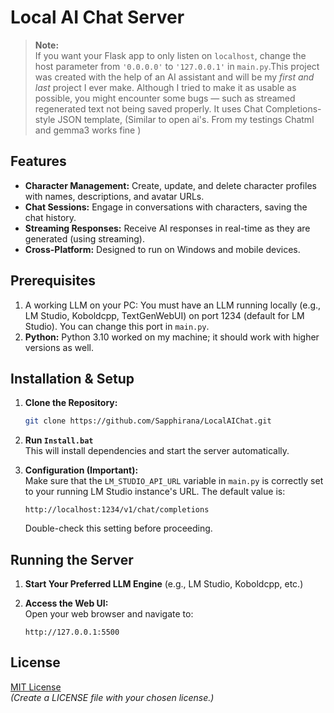# Local AI Chat Server

> **Note:**  
> If you want your Flask app to only listen on `localhost`, change the host parameter from `'0.0.0.0'` to `'127.0.0.1'` in `main.py`.This project was created with the help of an AI assistant and will be my *first and last* project I ever make. Although I tried to make it as usable as possible, you might encounter some bugs — such as streamed regenerated text not being saved properly. 
It uses Chat Completions-style JSON template, (Similar to open ai's. From my testings Chatml and gemma3 works fine )
## Features

- **Character Management:** Create, update, and delete character profiles with names, descriptions, and avatar URLs.
- **Chat Sessions:** Engage in conversations with characters, saving the chat history.
- **Streaming Responses:** Receive AI responses in real-time as they are generated (using streaming).
- **Cross-Platform:** Designed to run on Windows and mobile devices.

## Prerequisites

1. A working LLM on your PC: You must have an LLM running locally (e.g., LM Studio, Koboldcpp, TextGenWebUI) on port 1234 (default for LM Studio). You can change this port in `main.py`.
2. **Python:** Python 3.10 worked on my machine; it should work with higher versions as well.

## Installation & Setup

1. **Clone the Repository:**
   ```bash
   git clone https://github.com/Sapphirana/LocalAIChat.git
   ```

2. **Run `Install.bat`**  
   This will install dependencies and start the server automatically.

3. **Configuration (Important):**  
   Make sure that the `LM_STUDIO_API_URL` variable in `main.py` is correctly set to your running LM Studio instance's URL. The default value is:
   ```
   http://localhost:1234/v1/chat/completions
   ```
   Double-check this setting before proceeding.

## Running the Server

1. **Start Your Preferred LLM Engine** (e.g., LM Studio, Koboldcpp, etc.)

2. **Access the Web UI:**  
   Open your web browser and navigate to:  
   ```
   http://127.0.0.1:5500
   ```

## License

[MIT License](LICENSE)  
*(Create a LICENSE file with your chosen license.)*